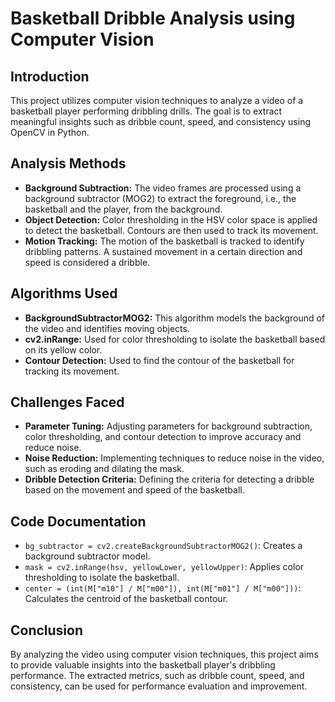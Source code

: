 # Basketball Dribble Analysis using Computer Vision

## Introduction
This project utilizes computer vision techniques to analyze a video of a basketball player performing dribbling drills. The goal is to extract meaningful insights such as dribble count, speed, and consistency using OpenCV in Python.

## Analysis Methods
- **Background Subtraction:** The video frames are processed using a background subtractor (MOG2) to extract the foreground, i.e., the basketball and the player, from the background.
- **Object Detection:** Color thresholding in the HSV color space is applied to detect the basketball. Contours are then used to track its movement.
- **Motion Tracking:** The motion of the basketball is tracked to identify dribbling patterns. A sustained movement in a certain direction and speed is considered a dribble.

## Algorithms Used
- **BackgroundSubtractorMOG2:** This algorithm models the background of the video and identifies moving objects.
- **cv2.inRange:** Used for color thresholding to isolate the basketball based on its yellow color.
- **Contour Detection:** Used to find the contour of the basketball for tracking its movement.

## Challenges Faced
- **Parameter Tuning:** Adjusting parameters for background subtraction, color thresholding, and contour detection to improve accuracy and reduce noise.
- **Noise Reduction:** Implementing techniques to reduce noise in the video, such as eroding and dilating the mask.
- **Dribble Detection Criteria:** Defining the criteria for detecting a dribble based on the movement and speed of the basketball.

## Code Documentation
- `bg_subtractor = cv2.createBackgroundSubtractorMOG2()`: Creates a background subtractor model.
- `mask = cv2.inRange(hsv, yellowLower, yellowUpper)`: Applies color thresholding to isolate the basketball.
- `center = (int(M["m10"] / M["m00"]), int(M["m01"] / M["m00"]))`: Calculates the centroid of the basketball contour.

## Conclusion
By analyzing the video using computer vision techniques, this project aims to provide valuable insights into the basketball player's dribbling performance. The extracted metrics, such as dribble count, speed, and consistency, can be used for performance evaluation and improvement.
